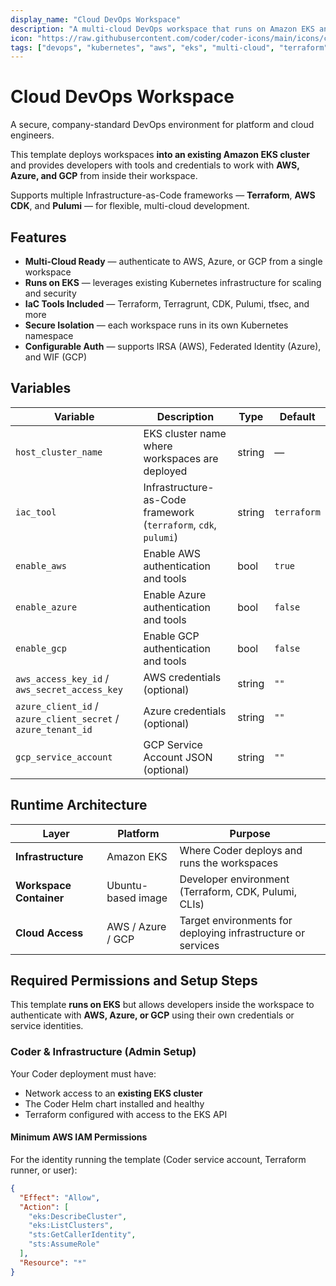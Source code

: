 ```yaml
---
display_name: "Cloud DevOps Workspace"
description: "A multi-cloud DevOps workspace that runs on Amazon EKS and provides authenticated access to AWS, Azure, and GCP."
icon: "https://raw.githubusercontent.com/coder/coder-icons/main/icons/cloud-devops.svg"
tags: ["devops", "kubernetes", "aws", "eks", "multi-cloud", "terraform", "cdk", "pulumi"]
---
```


# Cloud DevOps Workspace

A secure, company-standard DevOps environment for platform and cloud engineers.

This template deploys workspaces **into an existing Amazon EKS cluster** and provides developers with tools and credentials to work with **AWS, Azure, and GCP** from inside their workspace.

Supports multiple Infrastructure-as-Code frameworks — **Terraform**, **AWS CDK**, and **Pulumi** — for flexible, multi-cloud development.

## Features

- **Multi-Cloud Ready** — authenticate to AWS, Azure, or GCP from a single workspace
- **Runs on EKS** — leverages existing Kubernetes infrastructure for scaling and security
- **IaC Tools Included** — Terraform, Terragrunt, CDK, Pulumi, tfsec, and more
- **Secure Isolation** — each workspace runs in its own Kubernetes namespace
- **Configurable Auth** — supports IRSA (AWS), Federated Identity (Azure), and WIF (GCP)

## Variables

| Variable                                                      | Description                                                     | Type   | Default     |
| ------------------------------------------------------------- | --------------------------------------------------------------- | ------ | ----------- |
| `host_cluster_name`                                           | EKS cluster name where workspaces are deployed                  | string | —           |
| `iac_tool`                                                    | Infrastructure-as-Code framework (`terraform`, `cdk`, `pulumi`) | string | `terraform` |
| `enable_aws`                                                  | Enable AWS authentication and tools                             | bool   | `true`      |
| `enable_azure`                                                | Enable Azure authentication and tools                           | bool   | `false`     |
| `enable_gcp`                                                  | Enable GCP authentication and tools                             | bool   | `false`     |
| `aws_access_key_id` / `aws_secret_access_key`                 | AWS credentials (optional)                                      | string | `""`        |
| `azure_client_id` / `azure_client_secret` / `azure_tenant_id` | Azure credentials (optional)                                    | string | `""`        |
| `gcp_service_account`                                         | GCP Service Account JSON (optional)                             | string | `""`        |

## Runtime Architecture

| Layer                   | Platform           | Purpose                                                      |
| ----------------------- | ------------------ | ------------------------------------------------------------ |
| **Infrastructure**      | Amazon EKS         | Where Coder deploys and runs the workspaces                  |
| **Workspace Container** | Ubuntu-based image | Developer environment (Terraform, CDK, Pulumi, CLIs)         |
| **Cloud Access**        | AWS / Azure / GCP  | Target environments for deploying infrastructure or services |

## Required Permissions and Setup Steps

This template **runs on EKS** but allows developers inside the workspace to authenticate with **AWS, Azure, or GCP** using their own credentials or service identities.

### Coder & Infrastructure (Admin Setup)

Your Coder deployment must have:

- Network access to an **existing EKS cluster**
- The Coder Helm chart installed and healthy
- Terraform configured with access to the EKS API

#### Minimum AWS IAM Permissions

For the identity running the template (Coder service account, Terraform runner, or user):

```json
{
  "Effect": "Allow",
  "Action": [
    "eks:DescribeCluster",
    "eks:ListClusters",
    "sts:GetCallerIdentity",
    "sts:AssumeRole"
  ],
  "Resource": "*"
}
```
